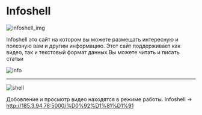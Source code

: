 # Infoshell

![infoshell_img](https://user-images.githubusercontent.com/64311703/80486257-64cd9000-894a-11ea-84d2-4556e0266857.jpg)

Infoshell это сайт на котором вы можете размещать интересную и полезную вам и другим информацию.
Этот сайт поддерживает как видео, так и текстовый формат данных.Вы можете читать и писать статьи


![info](https://user-images.githubusercontent.com/64311703/80488019-43ba6e80-894d-11ea-888a-f6d3fb2aecb4.JPG)
_____

![shell](https://user-images.githubusercontent.com/64311703/80489744-cf34ff00-894f-11ea-9aaf-a752a5bd1582.JPG)

Добовление и просмотр видео находятся в режиме работы.
Infoshell -> http://185.3.94.78:5000/%D0%92%D1%81%D1%91
